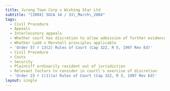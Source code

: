 ```yaml
---
title: Jurong Town Corp v Wishing Star Ltd
subtitle: "[2004] SGCA 14 / 31\_March\_2004"
tags:
  - Civil Procedure
  - Appeals
  - Interlocutory appeals
  - Whether court has discretion to allow admission of further evidence
  - Whether Ladd v Marshall principles applicable
  - 'Order 57 r 13(2) Rules of Court (Cap 322, R 5, 1997 Rev Ed)'
  - Civil Procedure
  - Costs
  - Security
  - Plaintiff ordinarily resident out of jurisdiction
  - Relevant factors to consider in court\'s exercise of discretion
  - 'Order 23 r 1(1)(a) Rules of Court (Cap 322, R 5, 1997 Rev Ed)'
layout: single
---
```


